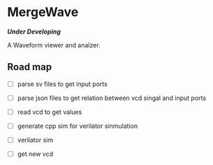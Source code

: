 # MergeWave

***Under Developing***

A Waveform viewer and analzer.

## Road map

- [ ] parse sv files to get input ports
- [ ] parse json files to get relation between vcd singal and input ports
- [ ] read vcd to get values
- [ ] generate cpp sim for verilator sinmulation
- [ ] verilator sim
- [ ] get new vcd

